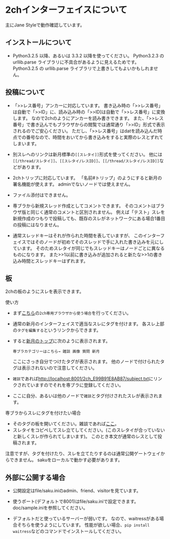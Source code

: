 2chインターフェイスについて
============================

主にJane Styleで動作確認しています。

インストールについて
--------------------
* Python3.2.5 以降、あるいは 3.3.2 以降を使ってください。
  Python3.2.3 の urllib.parse ライブラリに不具合があるように見えるためです。
  Python3.2.5 の urllib.parse ライブラリで上書きしてもよいかもしれません。

投稿について
-------------
* 「>>レス番号」アンカーに対応しています。
  書き込み時の「>>レス番号」は自動で「>>ID」に、読み込み時の「>>ID]は自動で「>>レス番号」に変換します。
  なので2chのようにアンカーを読み書きできます。
  また、「>>レス番号」で書き込んでもブラウザからの閲覧では通常通り「>>ID」形式で表示されるのでご安心ください。
  ただし、「>>レス番号」はdatを読み込んだ時点での番号なので、時間をおいてから書き込みをすると実際のレスとずれてしまいます。

* 別スレへのリンクは新月標準の`[[スレタイ]]`形式を使ってください。
  他には`[[/thread/スレタイ]]`、`[[スレタイ/レスID]]`、`[[/thread/スレタイ/レスID]]`などがあります。

* 2chトリップに対応しています。
  「名前#トリップ」のようにすると新月の署名機能が使えます。
  adminでないノードでは使えません。

* ファイル添付はできません。

* 専ブラから新規スレッド作成としてコメントできます。
  そのコメントはブラウザ版と同じく通常のコメントと区別されません。
  例えば「テスト」スレを新規作成のつもりで投稿しても、既存のスレがネットワークにある場合1番目の投稿にはなりません。

* 通常スレッドキーはそれが作られた時間を表していますが、
  このインターフェイスではそのノードが初めてそのスレッドで手に入れた書き込みを元にしています。
  そのためスレタイが同じでもスレッドキーはノードごとに異なるものになります。
  また>>1以前に書き込みが追加されると新たな>>1の書き込み時間とスレッドキーはずれます。

板
-----------------
2chの板のようにスレを表示できます。

使い方
* まず[こちら](./README.ja.md)の`2ch専用ブラウザから使う場合`を行ってください。
* 通常の新月のインターフェイスで適当なスレにタグを付けます。
  各スレ上部の`タグを編集する`というリンクからできます。
* すると[新月のトップ](http://localhost:8000/gateway.cgi)に次のように表示されます。

  ```
  専ブラカテゴリーはこちら→ 雑談 画像 質問 新月
  ```

  ここにさっき自分でつけたタグが表示されます。
  他のノードで付けられたタグは表示されないので注意してください。
* `雑談`であれば[http://localhost:8001/2ch_E99B91E8AB87/subject.txt](http://localhost:8001/2ch_E99B91E8AB87/subject.txt)にリンクされていますのでそれを専ブラに登録してください。
* ここに自分、あるいは他のノードで`雑談`とタグ付けされたスレが表示されます。

専ブラからスレにタグを付けたい場合
* そのタグの板を開いてください。雑談であれば[ここ](http://localhost:8001/2ch_E99B91E8AB87/subject.txt)。
* スレタイをコピペしてスレ立てしてください。(このスレタイが合っていないと新しくスレが作られてしまいます)。
  このとき本文が通常のレスとして投稿されます。

注意ですが、タグを付けたり、スレを立てたりするのは通常公開ゲートウェイからできません。
sakuをローカルで動かす必要があります。


外部に公開する場合
-------------------

* 公開設定はfile/saku.iniのadmin、friend、visitorを見ています。

* 使うポート(デフォルトで8001)はfile/saku.iniで設定できます。
   doc/sample.iniを参照してください。

* デフォルトだと使っているサーバーが弱いです。
  なので、waitressがある場合そちらを使うようにしています。
  性能が欲しい場合、`pip install waitress`などのコマンドでインストールしてください。
